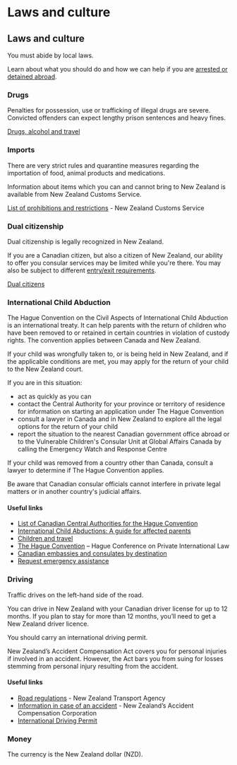 # Laws and culture

## Laws and culture

You must abide by local laws.

Learn about what you should do and how we can help if you are [arrested or detained abroad](http://travel.gc.ca/assistance/emergency-info/arrest-detention).

### Drugs

Penalties for possession, use or trafficking of illegal drugs are severe. Convicted offenders can expect lengthy prison sentences and heavy fines.

[Drugs, alcohol and travel](https://travel.gc.ca/travelling/health-safety/drugs)

### Imports

There are very strict rules and quarantine measures regarding the importation of food, animal products and medications.

Information about items which you can and cannot bring to New Zealand is available from New Zealand Customs Service.

[List of prohibitions and restrictions](https://www.customs.govt.nz/personal/prohibited-and-restricted-items/) - New Zealand Customs Service

### Dual citizenship

Dual citizenship is legally recognized in New Zealand.

If you are a Canadian citizen, but also a citizen of New Zealand, our ability to offer you consular services may be limited while you're there. You may also be subject to different [entry/exit requirements](#entryexit).

[Dual citizens](http://travel.gc.ca/travelling/documents/dual-citizenship)

### International Child Abduction

The Hague Convention on the Civil Aspects of International Child Abduction is an international treaty. It can help parents with the return of children who have been removed to or retained in certain countries in violation of custody rights. The convention applies between Canada and New Zealand.

If your child was wrongfully taken to, or is being held in New Zealand, and if the applicable conditions are met, you may apply for the return of your child to the New Zealand court.

If you are in this situation:

* act as quickly as you can
* contact the Central Authority for your province or territory of residence for information on starting an application under The Hague Convention
* consult a lawyer in Canada and in New Zealand to explore all the legal options for the return of your child
* report the situation to the nearest Canadian government office abroad or to the Vulnerable Children's Consular Unit at Global Affairs Canada by calling the Emergency Watch and Response Centre

If your child was removed from a country other than Canada, consult a lawyer to determine if The Hague Convention applies.

Be aware that Canadian consular officials cannot interfere in private legal matters or in another country's judicial affairs.

#### Useful links

* [List of Canadian Central Authorities for the Hague Convention](https://www.hcch.net/en/states/authorities/details3/?aid=75)
* [International Child Abductions: A guide for affected parents](https://travel.gc.ca/travelling/publications/international-child-abductions)
* [Children and travel](https://travel.gc.ca/travelling/children)
* [The Hague Convention](https://www.hcch.net/en/instruments/conventions/full-text/?cid=24) – Hague Conference on Private International Law
* [Canadian embassies and consulates by destination](https://travel.gc.ca/assistance/embassies-consulates)
* [Request emergency assistance](https://travel.gc.ca/assistance/emergency-assistance?_ga)

### Driving

Traffic drives on the left-hand side of the road.

You can drive in New Zealand with your Canadian driver license for up to 12 months. If you plan to stay for more than 12 months, you’ll need to get a New Zealand driver licence.

You should carry an international driving permit.

New Zealand’s Accident Compensation Act covers you for personal injuries if involved in an accident. However, the Act bars you from suing for losses stemming from personal injury resulting from the accident.

#### Useful links

* [Road regulations](http://www.nzta.govt.nz/resources/roadcode/) - New Zealand Transport Agency
* [Information in case of an accident](https://www.acc.co.nz/im-injured/what-to-do/) - New Zealand’s Accident Compensation Corporation
* [International Driving Permit](https://travel.gc.ca/travelling/documents/international-driving-permit)

### Money

The currency is the New Zealand dollar (NZD).